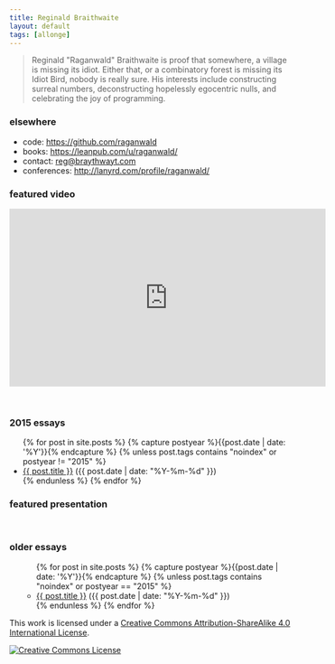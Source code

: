 ```yaml
---
title: Reginald Braithwaite
layout: default
tags: [allonge]
---
```


> Reginald "Raganwald" Braithwaite is proof that somewhere, a village is missing its idiot. Either that, or a combinatory forest is missing its Idiot Bird, nobody is really sure. His interests include constructing surreal numbers, deconstructing hopelessly egocentric nulls, and celebrating the joy of programming.

### elsewhere

* code: <a href="https://github.com/raganwald">https://github.com/raganwald</a>
* books: <a href="https://leanpub.com/u/raganwald/">https://leanpub.com/u/raganwald/</a>
* contact: <a href="mailto:reg@braythwayt.com">reg@braythwayt.com</a>
* conferences: <a href="http://lanyrd.com/profile/raganwald/">http://lanyrd.com/profile/raganwald/</a>

### featured video

<iframe width="560" height="315" src="https://www.youtube.com/embed/uYcAjr2J_rU" frameborder="0" allowfullscreen></iframe>

<p>&nbsp;</p>

### 2015 essays

<div class="related">
  <ul>
    {% for post in site.posts %}
      {% capture postyear %}{{post.date | date: '%Y'}}{% endcapture %}
      {% unless post.tags contains "noindex" or postyear != "2015" %}
        <li>
          <a href="{{ post.url }}">{{ post.title }}</a> (<span>{{ post.date | date: "%Y-%m-%d" }}</span>)
        </li>
      {% endunless %}
    {% endfor %}
  </ul>
</div>

### featured presentation

<script async class="speakerdeck-embed" data-slide="2" data-id="20a98ac01cff01321db1664d3453dee6" data-ratio="1.77777777777778" src="//speakerdeck.com/assets/embed.js"></script>

<p>&nbsp;</p>

[w]: ./2011/11/01/williams-master-of-the-comefrom.html

### older essays

<div class="related">
  <ul>
  <ul>
    {% for post in site.posts %}
      {% capture postyear %}{{post.date | date: '%Y'}}{% endcapture %}
      {% unless post.tags contains "noindex" or postyear == "2015" %}
        <li>
          <a href="{{ post.url }}">{{ post.title }}</a> (<span>{{ post.date | date: "%Y-%m-%d" }}</span>)
        </li>
      {% endunless %}
    {% endfor %}
  </ul>
  </ul>
</div>

This work is licensed under a <a rel="license" href="http://creativecommons.org/licenses/by-sa/4.0/">Creative Commons Attribution-ShareAlike 4.0 International License</a>.

<a rel="license" href="http://creativecommons.org/licenses/by-sa/4.0/"><img alt="Creative Commons License" style="border-width:0" src="http://i.creativecommons.org/l/by-sa/4.0/80x15.png" /></a>